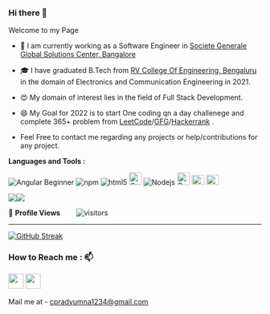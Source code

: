 ### Hi there 👋

<!--
**pradyumnac26/pradyumnac26** is a ✨ _special_ ✨ repository because its `README.md` (this file) appears on your GitHub profile.

Here are some ideas to get you started:

- 🔭 I’m currently working on ...
- 🌱 I’m currently learning ...
- 👯 I’m looking to collaborate on ...
- 🤔 I’m looking for help with ...
- 💬 Ask me about ...
- 📫 How to reach me: ...
- 😄 Pronouns: ...
- ⚡ Fun fact: ...
-->

<p> Welcome to my Page </p>

- 🔭 I am currently working as a Software Engineer in [Societe Generale Global Solutions Center, Bangalore](https://www.societegenerale.asia/en/)

- 🎓 I have graduated B.Tech from [RV College Of Engineering, Bengaluru](https://www.rvce.edu.in/) in the domain of Electronics and Communication Engineering in 2021.

- 😍 My domain of interest lies in the field of Full Stack Development.

- 😄 My Goal for 2022 is to start One coding qn a day challenege and complete 365+ problem from [LeetCode](https://leetcode.com/)/[GFG](https://www.geeksforgeeks.org/)/[Hackerrank](https://www.hackerrank.com/) .
 
- Feel Free to contact me regarding any projects or help/contributions for any project.
  
**Languages and Tools :**  

  <p>
  <img alt="Angular Beginner" src="https://img.shields.io/badge/-Angular-DD0031?style=flat-square&logo=angular&logoColor=white" />
  <img alt="npm" src="https://img.shields.io/badge/-NPM-CB3837?style=flat-square&logo=npm&logoColor=white" />
  <img alt="html5" src="https://img.shields.io/badge/-HTML5-E34F26?style=flat-square&logo=html5&logoColor=white" />
  <img alt="C++" src="https://encrypted-tbn0.gstatic.com/images?q=tbn:ANd9GcQ5Nv0XNyegzB0AvP-uFh4_A76FVuPg8t2g5g&usqp=CAU" width="25" />
  <img alt="Nodejs" src="https://img.shields.io/badge/-Nodejs-43853d?style=flat-square&logo=Node.js&logoColor=white" />
  <img alt="Python" src="https://cdn.iconscout.com/icon/free/png-256/python-3521655-2945099.png" width="25" />
  <img alt="React" src="https://encrypted-tbn0.gstatic.com/images?q=tbn:ANd9GcRao71aypm3fhKKbyl7eEG7Mk_lOeWDGCYliwkXsoZRuKhoVIhv3PesR9ms03fvOX3tAKI&usqp=CAU" width="25" height="20" /> 
  <img alt="C#" src="https://encrypted-tbn0.gstatic.com/images?q=tbn:ANd9GcTQ8Na0216CbEdM44bhw12XQijoBW9V49KgftYWomtdvrt8YxnFFi23rKqpfZ8IRcUKY38&usqp=CAU" height="20" width="25"   />
  </p>
  
  <img align='center' src="https://github-readme-stats.vercel.app/api?username=pradyumnac26&show_icons=true&title_color=00ff41&icon_color=82eefd&text_color=afafaf&bg_color=151515&hide=contribs"><img align="center" src="https://github-readme-stats.vercel.app/api/top-langs/?username=pradyumnac26&layout=compact&hide_border=true&theme=buefy&title_color=00ff41&icon_color=82eefd&text_color=afafaf&bg_color=151515" >
  
  <!--  PROFILES VIEWS -->
🌱 **Profile Views**&nbsp;&nbsp;&nbsp;&nbsp;&nbsp;&nbsp;&nbsp;
![visitors](https://profile-counter.glitch.me/pradyumnac26/count.svg?align=center)

 <hr>
 
<!--  CONTRIBUTION AND STREAK BLOCK -->
 [![GitHub Streak](https://github-readme-streak-stats.herokuapp.com/?user=pradyumnac26&currStreakNum=2FD3EB&fire=pink&sideLabels=F00&theme=nightowl)](https://git.io/streak-stats)   
  
  
### How to Reach me : 📫


[<img src="https://upload.wikimedia.org/wikipedia/commons/thumb/c/ca/LinkedIn_logo_initials.png/768px-LinkedIn_logo_initials.png" width="30px">](https://www.linkedin.com/in/pradyumna-c-a652b117a/)
[<img src="https://user-images.githubusercontent.com/36606431/115982693-a83cf780-a5ba-11eb-9b9e-3633f9366761.png" width="30px">](https://www.instagram.com/im_praddy/)

Mail me at - cpradyumna1234@gmail.com
  
